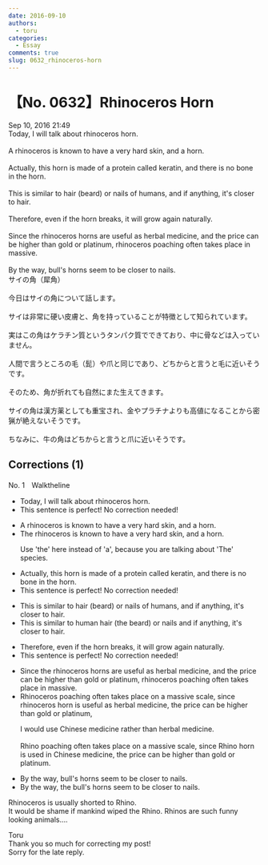 ```yaml
---
date: 2016-09-10
authors:
  - toru
categories:
  - Essay
comments: true
slug: 0632_rhinoceros-horn
---
```


# 【No. 0632】Rhinoceros Horn
<div class="date">Sep 10, 2016 21:49</div>
<div id="post"><div id="body_show_ori">
Today, I will talk about rhinoceros horn.<br/><br/>A rhinoceros is known to have a very hard skin, and a horn.<br/><br/>Actually, this horn is made of a protein called keratin, and there is no bone in the horn.<br/><br/>This is similar to hair (beard) or nails of humans, and if anything, it's closer to hair.<br/><br/>Therefore, even if the horn breaks, it will grow again naturally.<br/><br/>Since the rhinoceros horns are useful as herbal medicine, and the price can be higher than gold or platinum, rhinoceros poaching often takes place in massive.<br/><br/>By the way, bull's horns seem to be closer to nails.
</div></div>

<!-- more -->

<div id="post_ja"><div id="body_show_mo">
サイの角（犀角）<br/><br/>今日はサイの角について話します。<br/><br/>サイは非常に硬い皮膚と、角を持っていることが特徴として知られています。<br/><br/>実はこの角はケラチン質というタンパク質でできており、中に骨などは入っていません。<br/><br/>人間で言うところの毛（髭）や爪と同じであり、どちからと言うと毛に近いそうです。<br/><br/>そのため、角が折れても自然にまた生えてきます。<br/><br/>サイの角は漢方薬としても重宝され、金やプラチナよりも高値になることから密猟が絶えないそうです。<br/><br/>ちなみに、牛の角はどちからと言うと爪に近いそうです。
</div></div>

## Corrections (1)
<div id="block"><div class="first_name"> No. 1　<span class="just_name">Walktheline</span></div><div id="block2">
<ul class="correction_field">
<li class="incorrect">Today, I will talk about rhinoceros horn.</li>
<li class="corrected perfect">This sentence is perfect! No correction needed!</li>
</ul>
<ul class="correction_field">
<li class="incorrect">A rhinoceros is known to have a very hard skin, and a horn.</li>
<li class="corrected correct">
<span class="f_blue">The </span>rhinoceros is known to have a very hard skin, and a horn.
<p class="correction_comment">Use 'the' here instead of 'a', because you are talking about 'The' species.</p>
</li>
</ul>
<ul class="correction_field">
<li class="incorrect">Actually, this horn is made of a protein called keratin, and there is no bone in the horn.</li>
<li class="corrected perfect">This sentence is perfect! No correction needed!</li>
</ul>
<ul class="correction_field">
<li class="incorrect">This is similar to hair (beard) or nails of humans, and if anything, it's closer to hair.</li>
<li class="corrected correct">
This is similar to human hair (<span class="f_blue">the </span>beard) or nails and if anything, it's closer to hair.
</li>
</ul>
<ul class="correction_field">
<li class="incorrect">Therefore, even if the horn breaks, it will grow again naturally.</li>
<li class="corrected perfect">This sentence is perfect! No correction needed!</li>
</ul>
<ul class="correction_field">
<li class="incorrect">Since the rhinoceros horns are useful as herbal medicine, and the price can be higher than gold or platinum, rhinoceros poaching often takes place in massive.</li>
<li class="corrected correct">
 Rhinoceros poaching often takes place <span class="f_blue">on a</span> massive <span class="f_blue">scale, </span>since rhinoceros horn<span class="f_blue"> is </span>useful as herbal medicine, the price can be higher than gold or platinum,
<p class="correction_comment">I would use Chinese medicine rather than herbal medicine.<br/><br/>Rhino poaching often takes place on a massive scale, since Rhino horn is used in Chinese medicine, the price can be higher than gold or platinum.</p>
</li>
</ul>
<ul class="correction_field">
<li class="incorrect">By the way, bull's horns seem to be closer to nails.</li>
<li class="corrected correct">
By the way, <span class="f_blue">the </span>bull's horns seem to be closer to nails.
</li>
</ul>
<p class="comment_small">
 Rhinoceros is usually shorted to Rhino.
 <br/>
 It would be shame if mankind wiped the Rhino. Rhinos are such funny looking animals....
</p>

</div><div class="name"><span class="just_name">Toru</span><br>
Thank you so much for correcting my post!<br/>Sorry for the late reply.
</div>
</div>
